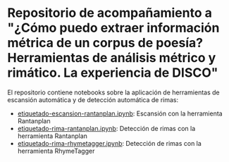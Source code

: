 # Repositorio de acompañamiento a "¿Cómo puedo extraer información métrica de un corpus de poesía? Herramientas de análisis métrico y rimático. La experiencia de DISCO"

El repositorio contiene notebooks sobre la aplicación de herramientas de escansión automática y de detección automática de rimas:

- [etiquetado-escansion-rantanplan.ipynb](https://github.com/HD-aula-Literatura/III-8-Verso/blob/main/etiquetado-escansion-rantanplan.ipynb): Escansión con la herramienta Rantanplan
- [etiquetado-rima-rantanplan.ipynb](https://github.com/HD-aula-Literatura/III-8-Verso/blob/main/etiquetado-rima-rantanplan.ipynb): Detección de rimas con la herramienta Rantanplan
- [etiquetado-rima-rhymetagger.ipynb](https://github.com/HD-aula-Literatura/III-8-Verso/blob/main/etiquetado-rima-rhymetagger.ipynb): Detección de rimas con la herramienta RhymeTagger
